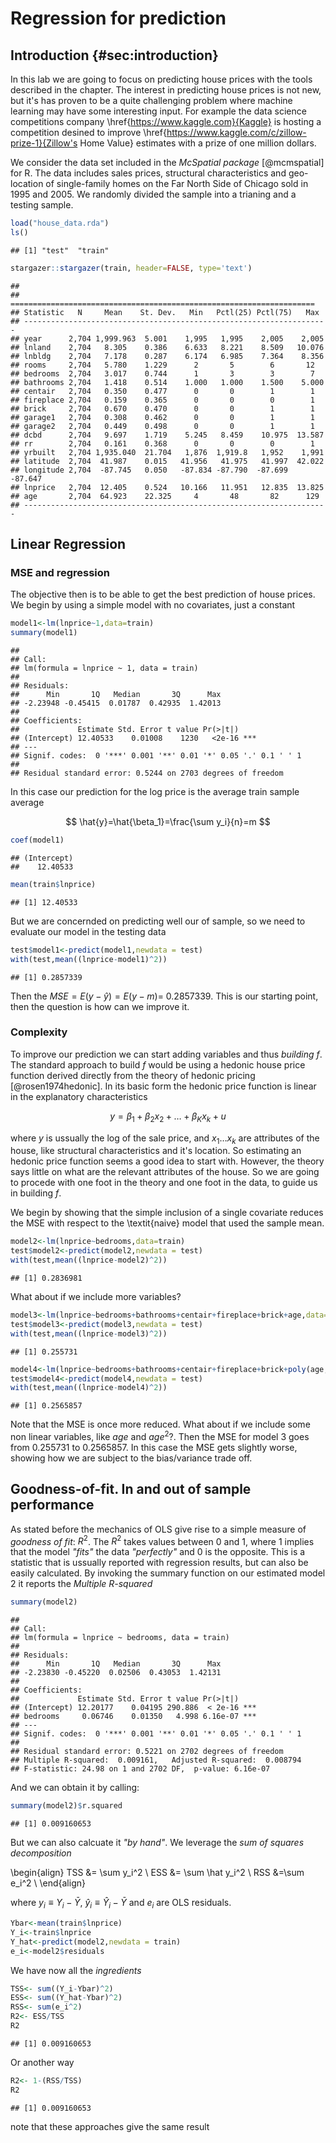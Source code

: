 
#  Regression for prediction

## Introduction {#sec:introduction}

In this lab we are going to focus on predicting house prices with the tools described in the chapter. The interest in predicting house prices is not new, but it's has proven to be a quite challenging problem where machine learning may have some interesting input. For example the  data science competitions company \href{https://www.kaggle.com}{Kaggle} is hosting a competition desined to improve \href{https://www.kaggle.com/c/zillow-prize-1}{Zillow's Home Value} estimates with a prize of one million dollars.
 
We consider the data set included in the  *McSpatial package* [@mcmspatial] for R. The data includes sales prices, structural characteristics and geo-location of single-family homes on the Far North Side of Chicago sold in 1995 and 2005. We randomly divided the sample into a trianing and a testing sample.




```r
load("house_data.rda")
ls()
```

```
## [1] "test"  "train"
```


```r
stargazer::stargazer(train, header=FALSE, type='text')
```

```
## 
## ====================================================================
## Statistic   N     Mean    St. Dev.   Min   Pctl(25) Pctl(75)   Max  
## --------------------------------------------------------------------
## year      2,704 1,999.963  5.001    1,995   1,995    2,005    2,005 
## lnland    2,704   8.305    0.386    6.633   8.221    8.509   10.076 
## lnbldg    2,704   7.178    0.287    6.174   6.985    7.364    8.356 
## rooms     2,704   5.780    1.229      2       5        6       12   
## bedrooms  2,704   3.017    0.744      1       3        3        7   
## bathrooms 2,704   1.418    0.514    1.000   1.000    1.500    5.000 
## centair   2,704   0.350    0.477      0       0        1        1   
## fireplace 2,704   0.159    0.365      0       0        0        1   
## brick     2,704   0.670    0.470      0       0        1        1   
## garage1   2,704   0.308    0.462      0       0        1        1   
## garage2   2,704   0.449    0.498      0       0        1        1   
## dcbd      2,704   9.697    1.719    5.245   8.459    10.975  13.587 
## rr        2,704   0.161    0.368      0       0        0        1   
## yrbuilt   2,704 1,935.040  21.704   1,876  1,919.8   1,952    1,991 
## latitude  2,704  41.987    0.015   41.956   41.975   41.997  42.022 
## longitude 2,704  -87.745   0.050   -87.834 -87.790  -87.699  -87.647
## lnprice   2,704  12.405    0.524   10.166   11.951   12.835  13.825 
## age       2,704  64.923    22.325     4       48       82      129  
## --------------------------------------------------------------------
```

## Linear Regression
### MSE and regression

The objective then is to be able to get the best prediction of house prices. We begin by using a simple model with no covariates, just a constant


```r
model1<-lm(lnprice~1,data=train)
summary(model1)
```

```
## 
## Call:
## lm(formula = lnprice ~ 1, data = train)
## 
## Residuals:
##      Min       1Q   Median       3Q      Max 
## -2.23948 -0.45415  0.01787  0.42935  1.42013 
## 
## Coefficients:
##             Estimate Std. Error t value Pr(>|t|)    
## (Intercept) 12.40533    0.01008    1230   <2e-16 ***
## ---
## Signif. codes:  0 '***' 0.001 '**' 0.01 '*' 0.05 '.' 0.1 ' ' 1
## 
## Residual standard error: 0.5244 on 2703 degrees of freedom
```

In this case our prediction for the log price is the average train sample average


$$
\hat{y}=\hat{\beta_1}=\frac{\sum y_i}{n}=m
$$


```r
coef(model1)
```

```
## (Intercept) 
##    12.40533
```

```r
mean(train$lnprice)
```

```
## [1] 12.40533
```

But we are concernded on predicting well our of sample, so we need to evaluate our model in the testing data 


```r
test$model1<-predict(model1,newdata = test)
with(test,mean((lnprice-model1)^2))
```

```
## [1] 0.2857339
```

Then the $MSE=E(y-\hat{y})=E(y-m)=$ 0.2857339. This is our starting point, then the question is how can we improve it.

### Complexity

To improve our prediction we can start adding variables and thus *building* $f$. The standard approach to build $f$ would be using a hedonic house price function derived directly from the theory of hedonic pricing [@rosen1974hedonic]. In its basic form the hedonic price function is linear in the explanatory characteristics

$$
y=\beta_1+\beta_2 x_2 + \dots + \beta_K x_k +u
 $$

where $y$ is ussually the log of the sale price, and $x_1  \dots x_k$ are attributes of the house, like  structural characteristics and it's location. So estimating an hedonic price function seems a good idea to start with. 
However, the theory says little on what are the relevant attributes of the house. So we are going to procede with one foot in the theory and one foot in the data, to guide us in building $f$.

We begin by showing that the simple inclusion of a single covariate reduces the MSE with respect to the \textit{naive} model that used the sample mean.


```r
model2<-lm(lnprice~bedrooms,data=train)
test$model2<-predict(model2,newdata = test)
with(test,mean((lnprice-model2)^2))
```

```
## [1] 0.2836981
```

What about if we include more variables? 


```r
model3<-lm(lnprice~bedrooms+bathrooms+centair+fireplace+brick+age,data=train)
test$model3<-predict(model3,newdata = test)
with(test,mean((lnprice-model3)^2))
```

```
## [1] 0.255731
```



```r
model4<-lm(lnprice~bedrooms+bathrooms+centair+fireplace+brick+poly(age,2),data=train)
test$model4<-predict(model4,newdata = test)
with(test,mean((lnprice-model4)^2))
```

```
## [1] 0.2565857
```



Note that the MSE is once more reduced. What about if we include some non linear variables, like $age$ and $age^2$?. Then the MSE for model 3 goes from  0.255731 to 0.2565857. In this case the MSE gets slightly worse, showing how we are subject to the bias/variance trade off.




## Goodness-of-fit. In and out of sample performance


As stated before the mechanics of OLS give rise to a simple measure of *goodness of fit*: $R^2$. The $R^2$ takes values between 0 and 1, where 1 implies that the model *"fits"* the data *"perfectly"* and 0 is the opposite. This is a statistic that is ussually reported with regression results, but can also be easily calculated. By invoking the summary function on our estimated model 2 it reports the *Multiple R-squared*



```r
summary(model2)
```

```
## 
## Call:
## lm(formula = lnprice ~ bedrooms, data = train)
## 
## Residuals:
##      Min       1Q   Median       3Q      Max 
## -2.23830 -0.45220  0.02506  0.43053  1.42131 
## 
## Coefficients:
##             Estimate Std. Error t value Pr(>|t|)    
## (Intercept) 12.20177    0.04195 290.886  < 2e-16 ***
## bedrooms     0.06746    0.01350   4.998 6.16e-07 ***
## ---
## Signif. codes:  0 '***' 0.001 '**' 0.01 '*' 0.05 '.' 0.1 ' ' 1
## 
## Residual standard error: 0.5221 on 2702 degrees of freedom
## Multiple R-squared:  0.009161,	Adjusted R-squared:  0.008794 
## F-statistic: 24.98 on 1 and 2702 DF,  p-value: 6.16e-07
```
And we can obtain it by calling:

```r
summary(model2)$r.squared
```

```
## [1] 0.009160653
```


But we can also calcuate it *"by hand"*.  We leverage the *sum of squares decomposition* 

\begin{align}
 TSS &= \sum y_i^2   \\
 ESS &= \sum \hat y_i^2 \\
 RSS &=\sum e_i^2 \\
\end{align}


where $y_i \equiv Y_i - \bar Y$, $\hat y_i \equiv \hat Y_i - \bar Y$ and $e_i$ are OLS residuals. 


```r
Ybar<-mean(train$lnprice)
Y_i<-train$lnprice
Y_hat<-predict(model2,newdata = train)
e_i<-model2$residuals
```
We have now all the *ingredients*



```r
TSS<- sum((Y_i-Ybar)^2)
ESS<- sum((Y_hat-Ybar)^2)
RSS<- sum(e_i^2)
R2<- ESS/TSS
R2
```

```
## [1] 0.009160653
```

Or another way

```r
R2<- 1-(RSS/TSS)
R2
```

```
## [1] 0.009160653
```

note that these approaches give the same result
